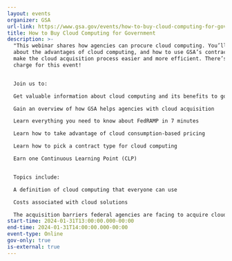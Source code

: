 ```yaml
---
layout: events
organizer: GSA
url-link: https://www.gsa.gov/events/how-to-buy-cloud-computing-for-government-13124?utm_medium=email&utm_source=govDelivery
title: How to Buy Cloud Computing for Government
description: >-
  "This webinar shares how agencies can procure cloud computing. You’ll learn
  about the advantages of cloud computing, and how to use GSA’s contracts to
  make the cloud acquisition process easier and more efficient. There’s no
  charge for this event! 


  Join us to:

  Get valuable information about cloud computing and its benefits to government

  Gain an overview of how GSA helps agencies with cloud acquisition

  Learn everything you need to know about FedRAMP in 7 minutes 

  Learn how to take advantage of cloud consumption-based pricing

  Learn how to pick a contract type for cloud computing

  Earn one Continuous Learning Point (CLP)


  Topics include:

  A definition of cloud computing that everyone can use

  Costs associated with cloud solutions

  The acquisition barriers federal agencies are facing to acquire cloud, and the workarounds agencies use today"
start-time: 2024-01-31T13:00:00.000-00:00
end-time: 2024-01-31T14:00:00.000-00:00
event-type: Online
gov-only: true
is-external: true
---
```

